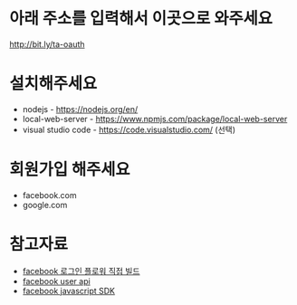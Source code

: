 # 아래 주소를 입력해서 이곳으로 와주세요
http://bit.ly/ta-oauth

# 설치해주세요
- nodejs - https://nodejs.org/en/
- local-web-server - https://www.npmjs.com/package/local-web-server
- visual studio code - https://code.visualstudio.com/ (선택)

# 회원가입 해주세요
- facebook.com
- google.com

# 참고자료
- [facebook 로그인 플로워 직접 빌드](https://developers.facebook.com/docs/facebook-login/manually-build-a-login-flow)
- [facebook user api](https://developers.facebook.com/docs/graph-api/reference/v3.1/user
) 
- [facebook javascript SDK](https://developers.facebook.com/docs/javascript)